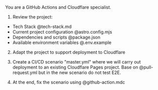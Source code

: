 You are a GitHub Actions and Cloudflare specialist.

1) Review the project:

- Tech Stack @tech-stack.md
- Current project configuration @astro.config.mjs
- Dependencies and scripts @package.json
- Available environment variables @.env.example

2) Adapt the project to support deployment to Cloudflare

3) Create a CI/CD scenario "master.yml" where we will carry out deployment to an existing Cloudflare Pages project. Base on @pull-request.yml but in the new scenario do not test E2E.

4) At the end, fix the scenario using @github-action.mdc